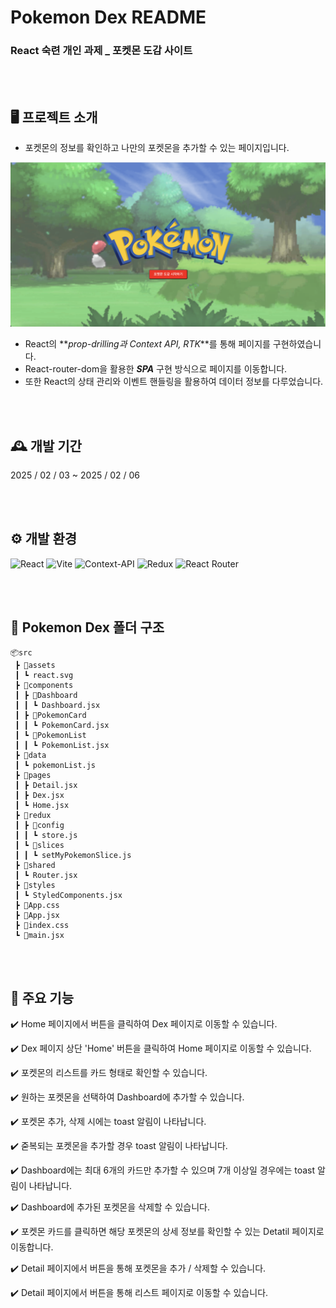 # Pokemon Dex README

### React 숙련 개인 과제 \_ 포켓몬 도감 사이트

<br />
<br />

## 🖥️ 프로젝트 소개

- 포켓몬의 정보를 확인하고 나만의 포켓몬을 추가할 수 있는 페이지입니다.

<img src="/스크린샷 2025-02-07 오후 4.18.10.png"/>

- React의 **_prop-drilling과 Context API, RTK_**를 통해 페이지를 구현하였습니다.
- React-router-dom을 활용한 **_SPA_** 구현 방식으로 페이지를 이동합니다.
- 또한 React의 상태 관리와 이벤트 핸들링을 활용하여 데이터 정보를 다루었습니다.

<br />
<br />

## 🕰️ 개발 기간

2025 / 02 / 03 ~ 2025 / 02 / 06

<br />
<br />

## ⚙️ 개발 환경

![React](https://img.shields.io/badge/react-%2320232a.svg?style=for-the-badge&logo=react&logoColor=%2361DAFB)
![Vite](https://img.shields.io/badge/vite-%23646CFF.svg?style=for-the-badge&logo=vite&logoColor=white)
![Context-API](https://img.shields.io/badge/Context--Api-000000?style=for-the-badge&logo=react)
![Redux](https://img.shields.io/badge/redux-%23593d88.svg?style=for-the-badge&logo=redux&logoColor=white)
![React Router](https://img.shields.io/badge/React_Router-CA4245?style=for-the-badge&logo=react-router&logoColor=white)

<br />
<br />

## 📁 Pokemon Dex 폴더 구조

```
📦src
 ┣ 📂assets
 ┃ ┗ react.svg
 ┣ 📂components
 ┃ ┣ 📂Dashboard
 ┃ ┃ ┗ Dashboard.jsx
 ┃ ┣ 📂PokemonCard
 ┃ ┃ ┗ PokemonCard.jsx
 ┃ ┗ 📂PokemonList
 ┃ ┃ ┗ PokemonList.jsx
 ┣ 📂data
 ┃ ┗ pokemonList.js
 ┣ 📂pages
 ┃ ┣ Detail.jsx
 ┃ ┣ Dex.jsx
 ┃ ┗ Home.jsx
 ┣ 📂redux
 ┃ ┣ 📂config
 ┃ ┃ ┗ store.js
 ┃ ┗ 📂slices
 ┃ ┃ ┗ setMyPokemonSlice.js
 ┣ 📂shared
 ┃ ┗ Router.jsx
 ┣ 📂styles
 ┃ ┗ StyledComponents.jsx
 ┣ 📜App.css
 ┣ 📜App.jsx
 ┣ 📜index.css
 ┗ 📜main.jsx
```

<br />
<br />

## 📌 주요 기능

✔️ Home 페이지에서 버튼을 클릭하여 Dex 페이지로 이동할 수 있습니다.

✔️ Dex 페이지 상단 'Home' 버튼을 클릭하여 Home 페이지로 이동할 수 있습니다.

✔️ 포켓몬의 리스트를 카드 형태로 확인할 수 있습니다.

✔️ 원하는 포켓몬을 선택하여 Dashboard에 추가할 수 있습니다.

✔️ 포켓몬 추가, 삭제 시에는 toast 알림이 나타납니다.

✔️ 줃복되는 포켓몬을 추가할 경우 toast 알림이 나타납니다.

✔️ Dashboard에는 최대 6개의 카드만 추가할 수 있으며 7개 이상일 경우에는 toast 알림이 나타납니다.

✔️ Dashboard에 추가된 포켓몬을 삭제할 수 있습니다.

✔️ 포켓몬 카드를 클릭하면 해당 포켓몬의 상세 정보를 확인할 수 있는 Detatil 페이지로 이동합니다.

✔️ Detail 페이지에서 버튼을 통해 포켓몬을 추가 / 삭제할 수 있습니다.

✔️ Detail 페이지에서 버튼을 통해 리스트 페이지로 이동할 수 있습니다.
